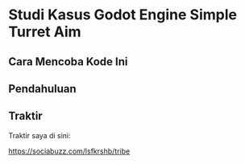 # Studi Kasus Godot Engine Simple Turret Aim

## Cara Mencoba Kode Ini

## Pendahuluan

## Traktir

Traktir saya di sini:

https://sociabuzz.com/lsfkrshb/tribe
